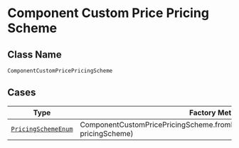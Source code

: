 
# Component Custom Price Pricing Scheme

## Class Name

`ComponentCustomPricePricingScheme`

## Cases

| Type | Factory Method |
|  --- | --- |
| [`PricingSchemeEnum`](../../../doc/models/pricing-scheme-enum.md) | ComponentCustomPricePricingScheme.fromPricingScheme(PricingSchemeEnum pricingScheme) |

